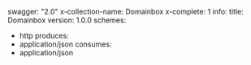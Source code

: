 swagger: "2.0"
x-collection-name: Domainbox
x-complete: 1
info:
  title: Domainbox
  version: 1.0.0
schemes:
- http
produces:
- application/json
consumes:
- application/json